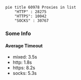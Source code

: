 
```mermaid
pie title 60978 Proxies in list
    "HTTP" : 28275
    "HTTPS": 10042
    "SOCKS" : 30767
```

### Some Info
#### Average Timeout

- mixed: 3.5s
- http: 1.8s
- https: 8.2s
- socks: 5.3s